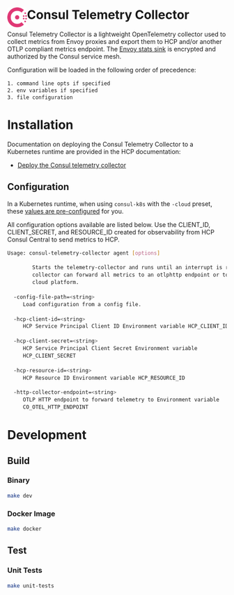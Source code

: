 <h1>
  <img src="./.doc/logo.svg" align="left" height="46px" alt="Consul logo"/>
  <span>Consul Telemetry Collector</span>
</h1>

Consul Telemetry Collector is a lightweight OpenTelemetry collector used to collect metrics from Envoy proxies and export them to HCP and/or another OTLP compliant metrics endpoint. The [Envoy stats sink](https://www.envoyproxy.io/docs/envoy/latest/api-v3/config/metrics/v3/metrics_service.proto#extension-envoy-stat-sinks-metrics-service) is encrypted and authorized by the Consul service mesh.

Configuration will be loaded in the following order of precedence:

    1. command line opts if specified
    2. env variables if specified
    3. file configuration

# Installation

Documentation on deploying the Consul Telemetry Collector to a Kubernetes runtime are provided in the HCP documentation:

- [Deploy the Consul telemetry collector](https://developer.hashicorp.com/hcp/docs/consul/monitor/management-plane/observability/telemetry-collector)

## Configuration

In a Kubernetes runtime, when using `consul-k8s` with the `-cloud` preset, these [values are pre-configured](https://developer.hashicorp.com/hcp/docs/consul/monitor/management-plane/observability/telemetry-collector) for you.

All configuration options available are listed below. Use the CLIENT_ID, CLIENT_SECRET, and RESOURCE_ID created for observability from HCP Consul Central to send metrics to HCP.

```bash
Usage: consul-telemetry-collector agent [options]

        Starts the telemetry-collector and runs until an interrupt is received. The
        collector can forward all metrics to an otlphttp endpoint or to the Hashicorp
        cloud platform.

  -config-file-path=<string>
     Load configuration from a config file.

  -hcp-client-id=<string>
     HCP Service Principal Client ID Environment variable HCP_CLIENT_ID

  -hcp-client-secret=<string>
     HCP Service Principal Client Secret Environment variable
     HCP_CLIENT_SECRET

  -hcp-resource-id=<string>
     HCP Resource ID Environment variable HCP_RESOURCE_ID

  -http-collector-endpoint=<string>
     OTLP HTTP endpoint to forward telemetry to Environment variable
     CO_OTEL_HTTP_ENDPOINT
```

# Development

## Build

### Binary

```bash
make dev
```

### Docker Image

```bash
make docker
```

## Test

### Unit Tests

```bash
make unit-tests
```
